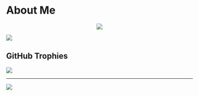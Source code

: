 # About Me
<p align="center">
  <img src="https://discord.c99.nl/widget/theme-3/947758500912701440.png">
</p>

![](https://github-stats-alpha.vercel.app/api?username=JenZip&cc=000&tc=fff&ic=fff&bc=000)

## GitHub Trophies
![](https://github-profile-trophy.vercel.app/?username=JenZip&theme=discord&no-frame=false&no-bg=true&margin-w=4)

---

[![](https://visitcount.itsvg.in/api?id=JenZip&label=Profile%20Views&color=1&icon=5&pretty=true)](https://visitcount.itsvg.in)
